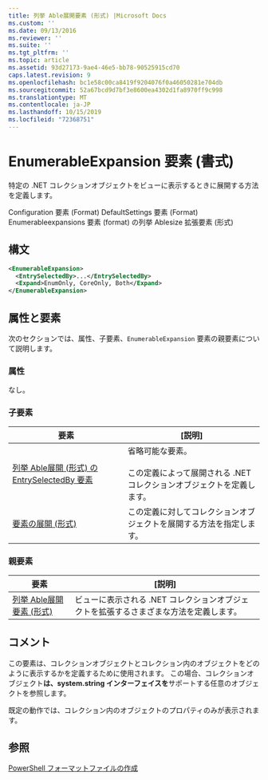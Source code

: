 ```yaml
---
title: 列挙 Able展開要素 (形式) |Microsoft Docs
ms.custom: ''
ms.date: 09/13/2016
ms.reviewer: ''
ms.suite: ''
ms.tgt_pltfrm: ''
ms.topic: article
ms.assetid: 93d27173-9ae4-46e5-bb78-90525915cd70
caps.latest.revision: 9
ms.openlocfilehash: bc1e58c00ca8419f9204076f0a46050281e704db
ms.sourcegitcommit: 52a67bcd9d7bf3e8600ea4302d1fa8970ff9c998
ms.translationtype: MT
ms.contentlocale: ja-JP
ms.lasthandoff: 10/15/2019
ms.locfileid: "72368751"
---
```

# <a name="enumerableexpansion-element-format"></a>EnumerableExpansion 要素 (書式)

特定の .NET コレクションオブジェクトをビューに表示するときに展開する方法を定義します。

Configuration 要素 (Format) DefaultSettings 要素 (Format) Enumerableexpansions 要素 (format) の列挙 Ablesize 拡張要素 (形式)

## <a name="syntax"></a>構文

```xml
<EnumerableExpansion>
  <EntrySelectedBy>...</EntrySelectedBy>
  <Expand>EnumOnly, CoreOnly, Both</Expand>
</EnumerableExpansion>
```

## <a name="attributes-and-elements"></a>属性と要素

次のセクションでは、属性、子要素、`EnumerableExpansion` 要素の親要素について説明します。

### <a name="attributes"></a>属性

なし。

### <a name="child-elements"></a>子要素

|要素|[説明]|
|-------------|-----------------|
|[列挙 Able展開 (形式) の EntrySelectedBy 要素](./entryselectedby-element-for-enumerableexpansion-format.md)|省略可能な要素。<br /><br /> この定義によって展開される .NET コレクションオブジェクトを定義します。|
|[要素の展開 (形式)](./expand-element-format.md)|この定義に対してコレクションオブジェクトを展開する方法を指定します。|

### <a name="parent-elements"></a>親要素

|要素|[説明]|
|-------------|-----------------|
|[列挙 Able展開要素 (形式)](./enumerableexpansions-element-format.md)|ビューに表示される .NET コレクションオブジェクトを拡張するさまざまな方法を定義します。|

## <a name="remarks"></a>コメント

この要素は、コレクションオブジェクトとコレクション内のオブジェクトをどのように表示するかを定義するために使用されます。 この場合、コレクションオブジェクト**は、system.string インターフェイスを**サポートする任意のオブジェクトを参照します。

既定の動作では、コレクション内のオブジェクトのプロパティのみが表示されます。

## <a name="see-also"></a>参照

[PowerShell フォーマットファイルの作成](./writing-a-powershell-formatting-file.md)
